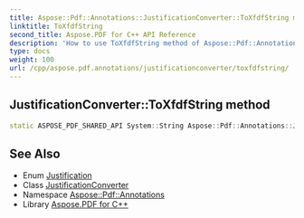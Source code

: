 ```yaml
---
title: Aspose::Pdf::Annotations::JustificationConverter::ToXfdfString method
linktitle: ToXfdfString
second_title: Aspose.PDF for C++ API Reference
description: 'How to use ToXfdfString method of Aspose::Pdf::Annotations::JustificationConverter class in C++.'
type: docs
weight: 100
url: /cpp/aspose.pdf.annotations/justificationconverter/toxfdfstring/
---
```

## JustificationConverter::ToXfdfString method




```cpp
static ASPOSE_PDF_SHARED_API System::String Aspose::Pdf::Annotations::JustificationConverter::ToXfdfString(Justification value)
```

## See Also

* Enum [Justification](../../justification/)
* Class [JustificationConverter](../)
* Namespace [Aspose::Pdf::Annotations](../../)
* Library [Aspose.PDF for C++](../../../)
